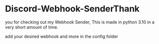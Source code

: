 # Discord-Webhook-SenderThank

you for checking out my Webhook Sender, This is made in python 3.10 in a very short amount of time.


add your desired webhook and more in the config folder
